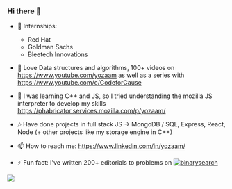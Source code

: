 ### Hi there 👋

<!--
**yozaam/yozaam** is a ✨ _special_ ✨ repository because its `README.md` (this file) appears on your GitHub profile.
Here are some ideas to get you started:-->

- 👯 Internships:
  - Red Hat
  - Goldman Sachs
  - Bleetech Innovations
  
- 🔭 Love Data structures and algorithms, 100+ videos on https://www.youtube.com/yozaam as well as a series with https://www.youtube.com/c/CodeforCause

- 🌱 I was learning C++ and JS, so I tried understanding the mozilla JS interpreter to develop my skills https://phabricator.services.mozilla.com/p/yozaam/

- 🎶 Have done projects in full stack JS -> MongoDB / SQL, Express, React, Node (+ other projects like my storage engine in C++)

- 📫 How to reach me: https://www.linkedin.com/in/yozaam/

- ⚡ Fun fact: I've written 200+ editorials to problems on [![binarysearch](https://binarysearch.com/api/shields/yozaam)](https://binarysearch.com/@/yozaam)

<img align="center" src="https://github-readme-stats.vercel.app/api?username=yozaam&&show_icons=true&&theme=tokyonight" />
